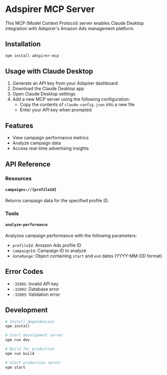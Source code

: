 # Adspirer MCP Server

This MCP (Model Context Protocol) server enables Claude Desktop integration with Adspirer's Amazon Ads management platform.

## Installation

```bash
npm install adspirer-mcp
```

## Usage with Claude Desktop

1. Generate an API key from your Adspirer dashboard
2. Download the Claude Desktop app
3. Open Claude Desktop settings
4. Add a new MCP server using the following configuration:
   - Copy the contents of `claude-config.json` into a new file
   - Enter your API key when prompted

## Features

- View campaign performance metrics
- Analyze campaign data
- Access real-time advertising insights

## API Reference

### Resources

#### `campaigns://{profileId}`

Returns campaign data for the specified profile ID.

### Tools

#### `analyze-performance`

Analyzes campaign performance with the following parameters:
- `profileId`: Amazon Ads profile ID
- `campaignId`: Campaign ID to analyze
- `dateRange`: Object containing `start` and `end` dates (YYYY-MM-DD format)

## Error Codes

- `-32001`: Invalid API key
- `-32002`: Database error
- `-32003`: Validation error

## Development

```bash
# Install dependencies
npm install

# Start development server
npm run dev

# Build for production
npm run build

# Start production server
npm start
```
